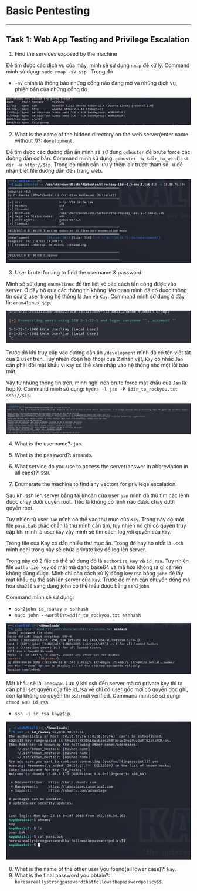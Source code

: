 # Basic Pentesting

--- 

## Task 1: Web App Testing and Privilege Escalation

1. Find the services exposed by the machine

Để tìm được các dịch vụ của máy, mình sẽ sử dụng `nmap` để xử lý.
Command mình sử dụng: `sudo nmap -sV $ip` . Trong đó 
- `-sV` chính là thông báo những cổng nào đang mở và những dịch vụ, phiên bản của những cổng đó.

![](https://github.com/vinhxinh/tryhackme/blob/main/Basic%20Pentesting/pic1.png?raw=true)

2. What is the name of the hidden directory on the web server(enter name without /)?: `development`.

Để tìm được các đường dẫn ẩn mình sẽ sử dụng `gobuster` để brute force các đường dẫn cơ bản. Command mình sử dụng: `gobuster -w $dỉr_to_wordlist dir -u http://$ip`. Trong đó mình cần lưu ý thêm dir trước tham số -u để nhận biết file đường dẫn đến trang web.

![](https://github.com/vinhxinh/tryhackme/blob/main/Basic%20Pentesting/pic2.png?raw=true)

3. User brute-forcing to find the username & password

Mình sẽ sử dụng `enum4linux` để tìm liệt kê các cách tấn công được vào server. Ở đây bỏ qua các thông tin không liên quan mình đã có được thông tin của 2 user trong hệ thống là `Jan` và `Kay`. Command mình sử dụng ở đây là: `enum4linux $ip`.

![](https://github.com/vinhxinh/tryhackme/blob/main/Basic%20Pentesting/pic3.png?raw=true)

Trước đó khi truy cập vào đường dẫn ẩn `/development` mình đã có tên viết tắt của 2 user trên. Tuy nhiên đoạn hội thoại của 2 nhân vật, `Kay` có nhắc `Jan` cần phải đổi mật khẩu vì `Kay` có thể xâm nhập vào hệ thống nhờ một lỗi bảo mật.

Vậy từ những thông tin trên, mình nghĩ nên brute force mật khẩu của `Jan` là hợp lý. Command mình sử dụng: `hydra -l jan -P $dir_to_rockyou.txt ssh://$ip`.

![](https://github.com/vinhxinh/tryhackme/blob/main/Basic%20Pentesting/pic4.png?raw=true)

4. What is the username?: `jan`.
5. What is the password?: `armando`.
6. What service do you use to access the server(answer in abbreviation in all caps)?: `SSH`.

7. Enumerate the machine to find any vectors for privilege escalation.

Sau khi ssh lên server bằng tài khoản của user `jan` mình đã thử tìm các lệnh được chạy dưới quyền root. Tiếc là không có lệnh nào được chạy dưới quyền root. 

Tuy nhiên từ user `Jan` mình có thể vào thư mục của `Kay`. Trong này có một file `pass.bak` chắc chắn là thứ mình cần tìm, tuy nhiên nó chỉ có quyền truy cập khi mình là user `Kay` vậy mình sẽ tìm cách log với quyền của `Kay`.

Trong file của Kay có dẫn nhiều thư mục ẩn. Trong đó hay ho nhất là `.ssh` mình nghĩ trong này sẽ chứa private key để log lên server.

Trong này có 2 file có thể sử dụng đó là `authorize_key` và `id_rsa`. Tuy nhiên file `authorize_key` có mật mã dạng base64 và mã hóa không ra gì cả nên không dùng được. Mình chỉ còn cách xử lý đống key rsa bằng `john` để lấy mật khẩu cụ thể ssh lên server của `Kay`. Trước đó mình cần chuyển đống mã hóa `sha256` sang dạng john có thể hiểu được bằng `ssh2john`.

Command mình sẽ sử dụng: 

- `ssh2john id_rsakay > sshhash`
- `sudo john --wordlist=$dir_to_rockyou.txt sshhash`

![](https://github.com/vinhxinh/tryhackme/blob/main/Basic%20Pentesting/pic5.png?raw=true)

Mật khẩu sẽ là: `beeswax`. Lưu ý khi ssh đến server mà có private key thì ta cần phải set quyền của file id_rsa về chỉ có user gốc mới có quyền đọc ghi, còn lại không có quyền thì ssh mới verified.
Command mình sẽ sử dụng: `chmod 600 id_rsa`.

- `ssh -i id_rsa kay@$ip`.

![](https://github.com/vinhxinh/tryhackme/blob/main/Basic%20Pentesting/pic6.png?raw=true)

8. What is the name of the other user you found(all lower case)?: `kay`.
9. What is the final password you obtain?: `heresareallystrongpasswordthatfollowsthepasswordpolicy$$`.




